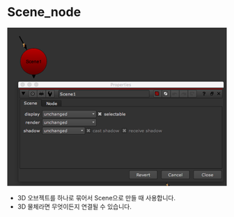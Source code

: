 # Scene\_node

![](../../.gitbook/assets/scene_node.png)

* 3D 오브젝트를 하나로 묶어서 Scene으로 만들 때 사용합니다.
* 3D 물체라면 무엇이든지 연결될 수 있습니다.

